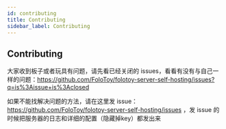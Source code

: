 ```yaml
---
id: contributing
title: Contributing
sidebar_label: Contributing
---
```


## Contributing

大家收到板子或者玩具有问题，请先看已经关闭的 issues，看看有没有与自己一样的问题：https://github.com/FoloToy/folotoy-server-self-hosting/issues?q=is%3Aissue+is%3Aclosed

如果不能找解决问题的方法，请在这里发 issue：https://github.com/FoloToy/folotoy-server-self-hosting/issues ，发 issue 的时候把服务器的日志和详细的配置（隐藏掉key）都发出来

